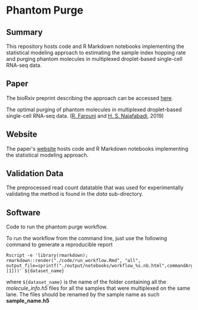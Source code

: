 # Phantom Purge

Summary
-------

This repository hosts code and R Markdown notebooks implementing the statistical modeling approach to estimating the sample index hopping rate and purging phantom molecules in multiplexed droplet-based single-cell RNA-seq data. 

Paper
-------

The bioRxiv preprint describing the approach can be accessed [here](https://www.biorxiv.org/content/10.1101/617225v1).


The optimal purging of phantom molecules in multiplexed droplet-based single-cell RNA-seq data. ([R. Farouni](http://rfarouni.github.io/) and [H. S. Najafabadi](http://csg.lab.mcgill.ca/), 2019)


Website
---------

The paper's [website](https://csglab.github.io/phantom_purge/index.html) hosts code and R Markdown notebooks implementing the statistical modeling approach.



Validation Data
---------

The preprocessed read count datatable that was used for experimentally validating the method is found in the *data* sub-directory.

Software
---------

Code to run the phantom purge workflow.

To run the workflow from the command line, just use the following command to generate a reproducible report

```
Rscript -e 'library(rmarkdown); rmarkdown::render("./code/run_workflow.Rmd", "all", output_file=sprintf("./output/notebooks/workflow_%s.nb.html",commandArgs(trailingOnly=T)[1]))' ${dataset_name}
```
where `${dataset_name}` is the name of the folder containing all the *molecule_info.h5* files for all the samples that were multiplexed on the same lane. The files should be renamed by the sample name as such **sample_name.h5** 




 
